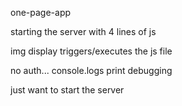 one-page-app

starting the server with 4 lines of js

img display triggers/executes the js file

no auth... console.logs print debugging

just want to start the server
